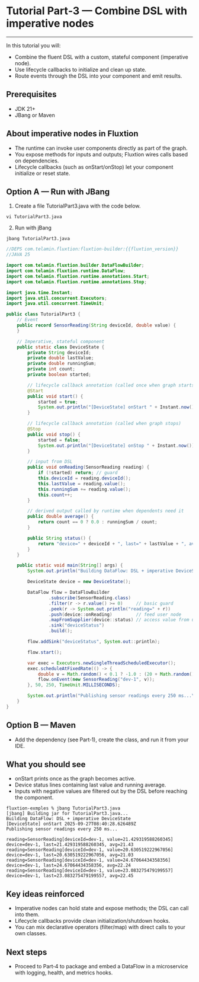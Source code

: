 # Tutorial Part‑3 — Combine DSL with imperative nodes
---

In this tutorial you will:

- Combine the fluent DSL with a custom, stateful component (imperative node).
- Use lifecycle callbacks to initialize and clean up state.
- Route events through the DSL into your component and emit results.

## Prerequisites

- JDK 21+
- JBang or Maven

## About imperative nodes in Fluxtion

- The runtime can invoke user components directly as part of the graph.
- You expose methods for inputs and outputs; Fluxtion wires calls based on dependencies.
- Lifecycle callbacks (such as onStart/onStop) let your component initialize or reset state.

## Option A — Run with JBang

1) Create a file TutorialPart3.java with the code below.

```console
vi TutorialPart3.java
```
2. Run with jBang

```console 
jbang TutorialPart3.java 
```

```java
//DEPS com.telamin.fluxtion:fluxtion-builder:{{fluxtion_version}}
//JAVA 25

import com.telamin.fluxtion.builder.DataFlowBuilder;
import com.telamin.fluxtion.runtime.DataFlow;
import com.telamin.fluxtion.runtime.annotations.Start;
import com.telamin.fluxtion.runtime.annotations.Stop;

import java.time.Instant;
import java.util.concurrent.Executors;
import java.util.concurrent.TimeUnit;

public class TutorialPart3 {
    // Event
    public record SensorReading(String deviceId, double value) {
    }

    // Imperative, stateful component
    public static class DeviceState {
        private String deviceId;
        private double lastValue;
        private double runningSum;
        private int count;
        private boolean started;

        // lifecycle callback annotation (called once when graph starts)
        @Start
        public void start() {
            started = true;
            System.out.println("[DeviceState] onStart " + Instant.now());
        }

        // lifecycle callback annotation (called when graph stops)
        @Stop
        public void stop() {
            started = false;
            System.out.println("[DeviceState] onStop " + Instant.now());
        }

        // input from DSL
        public void onReading(SensorReading reading) {
            if (!started) return; // guard
            this.deviceId = reading.deviceId();
            this.lastValue = reading.value();
            this.runningSum += reading.value();
            this.count++;
        }

        // derived output called by runtime when dependents need it
        public double average() {
            return count == 0 ? 0.0 : runningSum / count;
        }

        public String status() {
            return "device=" + deviceId + ", last=" + lastValue + ", avg=" + Math.round(average() * 100.0) / 100.0;
        }
    }

    public static void main(String[] args) {
        System.out.println("Building DataFlow: DSL + imperative DeviceState");

        DeviceState device = new DeviceState();

        DataFlow flow = DataFlowBuilder
                .subscribe(SensorReading.class)
                .filter(r -> r.value() >= 0)     // basic guard
                .peek(r -> System.out.println("reading=" + r))
                .push(device::onReading)         // feed user node
                .mapFromSupplier(device::status) // access value from user node
                .sink("deviceStatus")
                .build();

        flow.addSink("deviceStatus", System.out::println);

        flow.start();

        var exec = Executors.newSingleThreadScheduledExecutor();
        exec.scheduleAtFixedRate(() -> {
            double v = Math.random() < 0.1 ? -1.0 : (20 + Math.random() * 5); // sometimes filtered
            flow.onEvent(new SensorReading("dev-1", v));
        }, 50, 250, TimeUnit.MILLISECONDS);

        System.out.println("Publishing sensor readings every 250 ms...\n");
    }
}
```

## Option B — Maven

- Add the dependency (see Part‑1), create the class, and run it from your IDE.

## What you should see

- onStart prints once as the graph becomes active.
- Device status lines containing last value and running average.
- Inputs with negative values are filtered out by the DSL before reaching the component.

```console
fluxtion-exmples % jbang TutorialPart3.java 
[jbang] Building jar for TutorialPart3.java...
Building DataFlow: DSL + imperative DeviceState
[DeviceState] onStart 2025-09-27T08:40:28.626489Z
Publishing sensor readings every 250 ms...

reading=SensorReading[deviceId=dev-1, value=21.429319588260345]
device=dev-1, last=21.429319588260345, avg=21.43
reading=SensorReading[deviceId=dev-1, value=20.630519222967056]
device=dev-1, last=20.630519222967056, avg=21.03
reading=SensorReading[deviceId=dev-1, value=24.67064434358356]
device=dev-1, last=24.67064434358356, avg=22.24
reading=SensorReading[deviceId=dev-1, value=23.083275479199557]
device=dev-1, last=23.083275479199557, avg=22.45
```

## Key ideas reinforced

- Imperative nodes can hold state and expose methods; the DSL can call into them.
- Lifecycle callbacks provide clean initialization/shutdown hooks.
- You can mix declarative operators (filter/map) with direct calls to your own classes.

## Next steps

- Proceed to Part‑4 to package and embed a DataFlow in a microservice with logging, health, and metrics hooks.